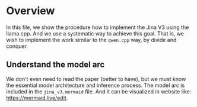 # Overview
In this file, we show the procedure how to implement the Jina V3 using the llama cpp. And we use a systematic way to achieve this goal. That is, we wish to implement the work similar to the `qwen.cpp` way, by divide and conquer.

## Understand the model arc
We don't even need to read the paper (better to have), but we must know the essential model architecture and inference process. The model arc is included in the `jina_v3.mermaid` file. And it can be visualized in website like: https://mermaid.live/edit. 

